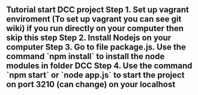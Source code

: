 <h2> Tutorial start DCC project
Step 1. Set up vagrant enviroment (To set up vagrant you can see git wiki) if you run directly on your computer then skip this step
Step 2. Install Nodejs on your computer
Step 3. Go to file package.js. Use the command `npm install` to install the node modules in folder DCC
Step 4. Use the command `npm start` or `node app.js` to start the project on port 3210 (can change) on your localhost
